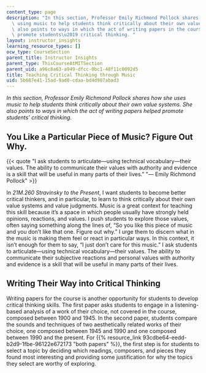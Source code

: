 ```yaml
---
content_type: page
description: "In this section, Professor Emily Richmond Pollock shares her insights\
  \ using music to help students think critically about their own value systems. She\
  \ also points to ways in which the act of writing papers in the course also helped\
  \ promote students\u2019 critical thinking. "
layout: instructor_insights
learning_resource_types: []
ocw_type: CourseSection
parent_title: Instructor Insights
parent_type: ThisCourseAtMITSection
parent_uid: a96c8a63-a949-dfcc-0bc1-48f11c0092d5
title: Teaching Critical Thinking through Music
uid: 5b687e41-15ad-9ad0-cdaa-bd4d987abad3
---
```


_In this section, Professor Emily Richmond Pollock shares how she uses music to help students think critically about their own value systems. She also points to ways in which the act of writing papers helped promote students’ critical thinking._

You Like a Particular Piece of Music? Figure Out Why.
-----------------------------------------------------

{{< quote "I ask students to articulate—using technical vocabulary—their values. The ability to communicate their values with authority and evidence is a skill that will be useful in many parts of their lives." "— Emily Richmond Pollock" >}}

In _21M.260 Stravinsky to the Present_, I want students to become better critical thinkers, and in particular, to learn to think critically about their own value systems and value judgments. Music is a great context for teaching this skill because it’s a space in which people usually have strongly held opinions, reactions, and values. I push students to explore those values, often saying something along the lines of, “So you like this piece of music and you don’t like that one. Figure out why.” I urge them to discern what in the music is making them feel or react in particular ways. In this context, it isn’t enough for them to say, “I just don’t care for this music.” I ask students to articulate—using technical vocabulary—their values. The ability to communicate their subjective reactions and personal values with authority and evidence is a skill that will be useful in many parts of their lives.

Writing Their Way into Critical Thinking
----------------------------------------

Writing papers for the course is another opportunity for students to develop critical thinking skills. The first paper asks students to engage in a listening-based analysis of a work of their choice, not covered in the course, composed between 1900 and 1945. In the second paper, students compare the sounds and techniques of two aesthetically related works of their choice, one composed between 1945 and 1990 and one composed between 1990 and the present. For {{% resource_link 93cdbe64-eedd-b2d9-1fbe-96122e672173 "both papers" %}}, the first step is for students to select a topic by deciding which readings, composers, and pieces they found most interesting and providing some justification for why the topics they select are worthy of exploring.